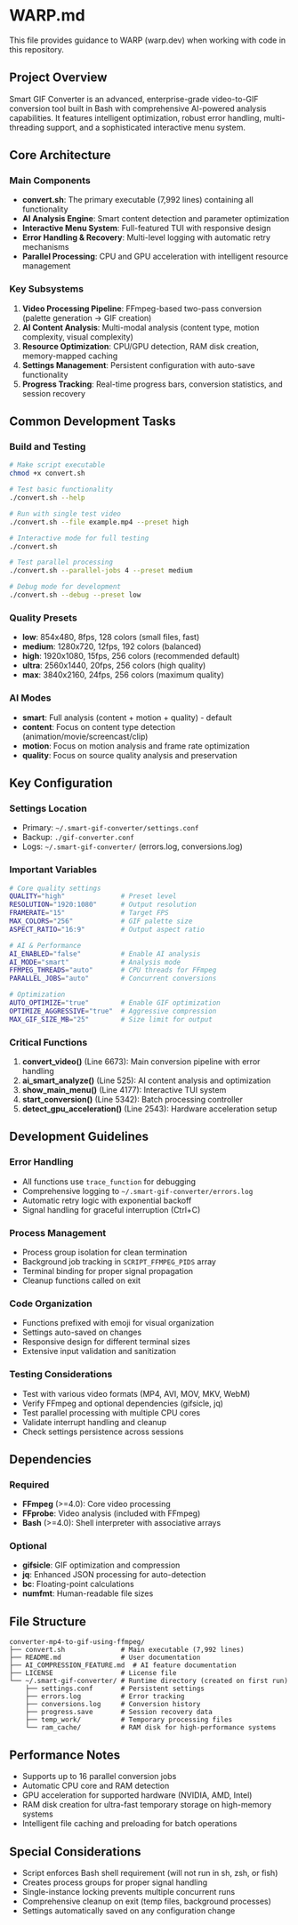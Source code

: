 # WARP.md

This file provides guidance to WARP (warp.dev) when working with code in this repository.

## Project Overview

Smart GIF Converter is an advanced, enterprise-grade video-to-GIF conversion tool built in Bash with comprehensive AI-powered analysis capabilities. It features intelligent optimization, robust error handling, multi-threading support, and a sophisticated interactive menu system.

## Core Architecture

### Main Components

- **convert.sh**: The primary executable (7,992 lines) containing all functionality
- **AI Analysis Engine**: Smart content detection and parameter optimization
- **Interactive Menu System**: Full-featured TUI with responsive design
- **Error Handling & Recovery**: Multi-level logging with automatic retry mechanisms
- **Parallel Processing**: CPU and GPU acceleration with intelligent resource management

### Key Subsystems

1. **Video Processing Pipeline**: FFmpeg-based two-pass conversion (palette generation → GIF creation)
2. **AI Content Analysis**: Multi-modal analysis (content type, motion complexity, visual complexity)  
3. **Resource Optimization**: CPU/GPU detection, RAM disk creation, memory-mapped caching
4. **Settings Management**: Persistent configuration with auto-save functionality
5. **Progress Tracking**: Real-time progress bars, conversion statistics, and session recovery

## Common Development Tasks

### Build and Testing
```bash
# Make script executable
chmod +x convert.sh

# Test basic functionality
./convert.sh --help

# Run with single test video
./convert.sh --file example.mp4 --preset high

# Interactive mode for full testing
./convert.sh

# Test parallel processing
./convert.sh --parallel-jobs 4 --preset medium

# Debug mode for development
./convert.sh --debug --preset low
```

### Quality Presets
- **low**: 854x480, 8fps, 128 colors (small files, fast)
- **medium**: 1280x720, 12fps, 192 colors (balanced)  
- **high**: 1920x1080, 15fps, 256 colors (recommended default)
- **ultra**: 2560x1440, 20fps, 256 colors (high quality)
- **max**: 3840x2160, 24fps, 256 colors (maximum quality)

### AI Modes
- **smart**: Full analysis (content + motion + quality) - default
- **content**: Focus on content type detection (animation/movie/screencast/clip)
- **motion**: Focus on motion analysis and frame rate optimization
- **quality**: Focus on source quality analysis and preservation

## Key Configuration

### Settings Location
- Primary: `~/.smart-gif-converter/settings.conf`  
- Backup: `./gif-converter.conf`
- Logs: `~/.smart-gif-converter/` (errors.log, conversions.log)

### Important Variables
```bash
# Core quality settings
QUALITY="high"              # Preset level
RESOLUTION="1920:1080"      # Output resolution  
FRAMERATE="15"              # Target FPS
MAX_COLORS="256"            # GIF palette size
ASPECT_RATIO="16:9"         # Output aspect ratio

# AI & Performance
AI_ENABLED="false"          # Enable AI analysis
AI_MODE="smart"             # Analysis mode
FFMPEG_THREADS="auto"       # CPU threads for FFmpeg
PARALLEL_JOBS="auto"        # Concurrent conversions

# Optimization
AUTO_OPTIMIZE="true"        # Enable GIF optimization
OPTIMIZE_AGGRESSIVE="true"  # Aggressive compression
MAX_GIF_SIZE_MB="25"        # Size limit for output
```

### Critical Functions

1. **convert_video()** (Line 6673): Main conversion pipeline with error handling
2. **ai_smart_analyze()** (Line 525): AI content analysis and optimization
3. **show_main_menu()** (Line 4177): Interactive TUI system
4. **start_conversion()** (Line 5342): Batch processing controller
5. **detect_gpu_acceleration()** (Line 2543): Hardware acceleration setup

## Development Guidelines

### Error Handling
- All functions use `trace_function` for debugging
- Comprehensive logging to `~/.smart-gif-converter/errors.log`
- Automatic retry logic with exponential backoff
- Signal handling for graceful interruption (Ctrl+C)

### Process Management
- Process group isolation for clean termination
- Background job tracking in `SCRIPT_FFMPEG_PIDS` array
- Terminal binding for proper signal propagation
- Cleanup functions called on exit

### Code Organization
- Functions prefixed with emoji for visual organization
- Settings auto-saved on changes
- Responsive design for different terminal sizes
- Extensive input validation and sanitization

### Testing Considerations
- Test with various video formats (MP4, AVI, MOV, MKV, WebM)
- Verify FFmpeg and optional dependencies (gifsicle, jq)
- Test parallel processing with multiple CPU cores
- Validate interrupt handling and cleanup
- Check settings persistence across sessions

## Dependencies

### Required
- **FFmpeg** (>=4.0): Core video processing
- **FFprobe**: Video analysis (included with FFmpeg)
- **Bash** (>=4.0): Shell interpreter with associative arrays

### Optional
- **gifsicle**: GIF optimization and compression
- **jq**: Enhanced JSON processing for auto-detection
- **bc**: Floating-point calculations
- **numfmt**: Human-readable file sizes

## File Structure

```
converter-mp4-to-gif-using-ffmpeg/
├── convert.sh              # Main executable (7,992 lines)
├── README.md               # User documentation
├── AI_COMPRESSION_FEATURE.md  # AI feature documentation
├── LICENSE                 # License file
└── ~/.smart-gif-converter/ # Runtime directory (created on first run)
    ├── settings.conf       # Persistent settings
    ├── errors.log          # Error tracking
    ├── conversions.log     # Conversion history
    ├── progress.save       # Session recovery data
    ├── temp_work/          # Temporary processing files
    └── ram_cache/          # RAM disk for high-performance systems
```

## Performance Notes

- Supports up to 16 parallel conversion jobs
- Automatic CPU core and RAM detection
- GPU acceleration for supported hardware (NVIDIA, AMD, Intel)
- RAM disk creation for ultra-fast temporary storage on high-memory systems
- Intelligent file caching and preloading for batch operations

## Special Considerations

- Script enforces Bash shell requirement (will not run in sh, zsh, or fish)
- Creates process groups for proper signal handling
- Single-instance locking prevents multiple concurrent runs  
- Comprehensive cleanup on exit (temp files, background processes)
- Settings automatically saved on any configuration change